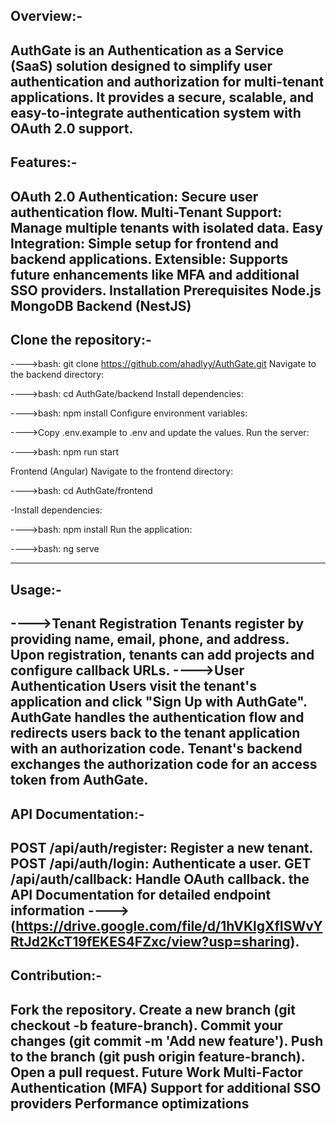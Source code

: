 Overview:-
--------------------
AuthGate is an Authentication as a Service (SaaS) solution designed to simplify user authentication and authorization for multi-tenant applications. It provides a secure, scalable, and easy-to-integrate authentication system with OAuth 2.0 support.
-------------------------------------------------------------------------------------------------------------------------------
Features:-
--------------------
OAuth 2.0 Authentication: Secure user authentication flow.
Multi-Tenant Support: Manage multiple tenants with isolated data.
Easy Integration: Simple setup for frontend and backend applications.
Extensible: Supports future enhancements like MFA and additional SSO providers.
Installation
Prerequisites
Node.js
MongoDB
Backend (NestJS)
-------------------------------------------------------------------------------------------------------------------------------
Clone the repository:-
--------------------
---->bash:
git clone https://github.com/ahadlyy/AuthGate.git
Navigate to the backend directory:

---->bash:
cd AuthGate/backend
Install dependencies:

---->bash:
npm install
Configure environment variables:

---->Copy .env.example to .env and update the values.
Run the server:

---->bash:
npm run start

Frontend (Angular)
Navigate to the frontend directory:

---->bash:
cd AuthGate/frontend

-Install dependencies:

---->bash:
npm install
Run the application:

---->bash:
ng serve

-------------------------------------------------------------------------------------------------------------------------------
Usage:-
--------------------
---->Tenant Registration
Tenants register by providing name, email, phone, and address.
Upon registration, tenants can add projects and configure callback URLs.
---->User Authentication
Users visit the tenant's application and click "Sign Up with AuthGate".
AuthGate handles the authentication flow and redirects users back to the tenant application with an authorization code.
Tenant's backend exchanges the authorization code for an access token from AuthGate.
-------------------------------------------------------------------------------------------------------------------------------
API Documentation:-
--------------------
POST /api/auth/register: Register a new tenant.
POST /api/auth/login: Authenticate a user.
GET /api/auth/callback: Handle OAuth callback.
the API Documentation for detailed endpoint information ----> (https://drive.google.com/file/d/1hVKlgXfISWvYRtJd2KcT19fEKES4FZxc/view?usp=sharing).
-------------------------------------------------------------------------------------------------------------------------------
Contribution:-
--------------------
Fork the repository.
Create a new branch (git checkout -b feature-branch).
Commit your changes (git commit -m 'Add new feature').
Push to the branch (git push origin feature-branch).
Open a pull request.
Future Work
Multi-Factor Authentication (MFA)
Support for additional SSO providers
Performance optimizations
-------------------------------------------------------------------------------------------------------------------------------
